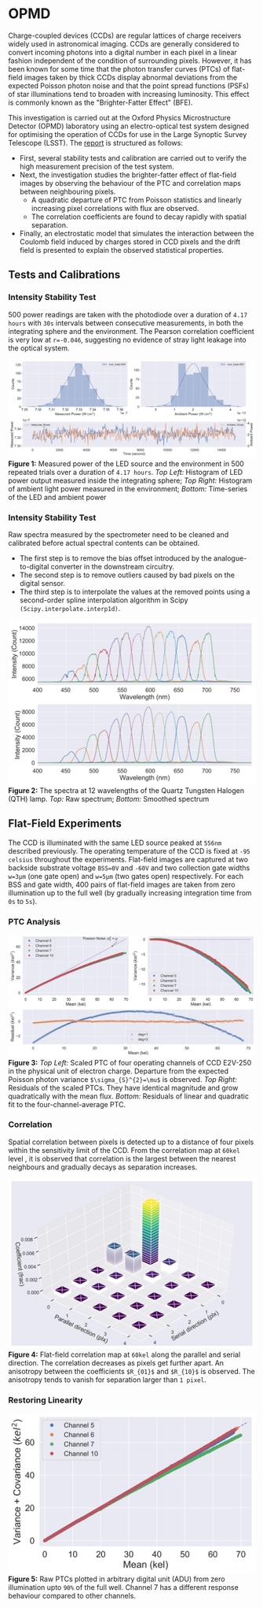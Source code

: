# OPMD

Charge-coupled devices (CCDs) are regular lattices of charge receivers widely used in astronomical imaging. CCDs are generally considered to convert incoming photons into a digital number in each pixel in a linear fashion independent of the condition of surrounding pixels. However, it has been known for some time that the photon transfer curves (PTCs) of flat-field images taken by thick CCDs display abnormal deviations from the expected Poisson photon noise and that the point spread functions (PSFs) of star illuminations tend to broaden with increasing luminosity. This effect is commonly known as the "Brighter-Fatter Effect" (BFE).

This investigation is carried out at the Oxford Physics Microstructure Detector (OPMD) laboratory using an electro-optical test system designed for optimising the operation of CCDs for use in the Large Synoptic Survey Telescope (LSST). The [report](A16731S1_1024507.pdf) is structured as follows:

* First, several stability tests and calibration are carried out to verify the high measurement precision of the test system.
* Next, the investigation studies the brighter-fatter effect of flat-field images by observing the behaviour of the PTC and correlation maps between neighbouring pixels.
  * A quadratic departure of PTC from Poisson statistics and linearly increasing pixel correlations with flux are observed.
  * The correlation coefficients are found to decay rapidly with spatial separation.
* Finally, an electrostatic model that simulates the interaction between the Coulomb field induced by charges stored in CCD pixels and the drift field is presented to explain the observed statistical properties.

## Tests and Calibrations
### Intensity Stability Test
500 power readings are taken with the photodiode over a duration of `4.17 hours` with `30s` intervals between consecutive measurements, in both the integrating sphere and the environment. The Pearson correlation coefficient is very low at `r=-0.046`, suggesting no evidence of stray light leakage into the optical system. 

![alt text](./__resources__/intensity.jpg?raw=true "Title")
**Figure 1:** Measured power of the LED source and the environment in 500 repeated trials over a duration of `4.17 hours`. *Top Left:* Histogram of LED power output measured inside the integrating sphere; *Top Right:* Histogram of ambient light power measured in the environment; *Bottom:* Time-series of the LED and ambient power


### Intensity Stability Test
Raw spectra measured by the spectrometer need to be cleaned and calibrated before actual spectral contents can be obtained. 
- The first step is to remove the bias offset introduced by the analogue-to-digital converter in the downstream circuitry. 
- The second step is to remove outliers caused by bad pixels on the digital sensor. 
- The third step is to interpolate the values at the removed points using a second-order spline interpolation algorithm in Scipy `(Scipy.interpolate.interp1d)`.

![alt text](./__resources__/smooth.jpg?raw=true "Title")
**Figure 2:** The spectra at 12 wavelengths of the Quartz Tungsten Halogen (QTH) lamp. *Top:* Raw spectrum; *Bottom:* Smoothed spectrum

## Flat-Field Experiments
The CCD is illuminated with the same LED source peaked at `556nm` described previously. The operating temperature of the CCD is fixed at `-95 celsius` throughout the experiments. Flat-field images are captured at two backside substrate voltage `BSS=0V` and `-60V` and two collection gate widths `w=3μm` (one gate open) and `w=5μm` (two gates open) respectively. For each BSS and gate width, 400 pairs of flat-field images are taken from zero illumination up to the full well (by gradually increasing integration time from `0s` to `5s`).

### PTC Analysis
![alt text](./__resources__/PTC.jpg?raw=true "Title")
**Figure 3:** *Top Left:* Scaled PTC of four operating channels of CCD E2V-250 in the physical unit of electron charge. Departure from the expected Poisson photon variance `$\sigma_{S}^{2}=\mu$` is observed. *Top Right:* Residuals of the scaled PTCs. They have identical magnitude and grow quadratically with the mean flux. *Bottom:* Residuals of linear and quadratic fit to the four-channel-average PTC.

### Correlation
Spatial correlation between pixels is detected up to a distance of four pixels within the sensitivity limit of the CCD. From the correlation map at `60kel` level , it is observed that correlation is the largest between the nearest neighbours and gradually decays as separation increases. 

![alt text](./__resources__/correlation_map.jpg?raw=true "Title")
**Figure 4:** Flat-field correlation map at `60kel` along the parallel and serial direction. The correlation decreases as pixels get further apart. An anisotropy between the coefficients `$R_{01}$` and `$R_{10}$` is observed. The anisotropy tends to vanish for separation larger than `1 pixel`.

### Restoring Linearity

![alt text](./__resources__/PTC_recovered.jpg?raw=true "Title")
**Figure 5:** Raw PTCs plotted in arbitrary digital unit (ADU) from zero illumination upto `90%` of the full well. Channel 7 has a different response behaviour compared to other channels.
